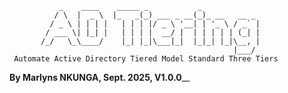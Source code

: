                _    ____    _____ _           _             
              / \  |  _ \  |_   _(_) ___ _ __(_)_ __   __ _ 
             / _ \ | | | |   | | | |/ _ \ '__| | '_ \ / _` |
            / ___ \| |_| |   | | | |  __/ |  | | | | | (_| |
           /_/   \_\____/    |_| |_|\___|_|  |_|_| |_|\__, |          
                                                      |___/           
     Automate Active Directory Tiered Model Standard Three Tiers
________________By Marlyns NKUNGA, Sept. 2025, V1.0.0__________________